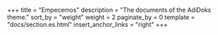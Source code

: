 +++
title = "Empecemos"
description = "The documents of the AdiDoks theme."
sort_by = "weight"
weight = 2
paginate_by = 0
template = "docs/section.es.html"
insert_anchor_links = "right"
+++
